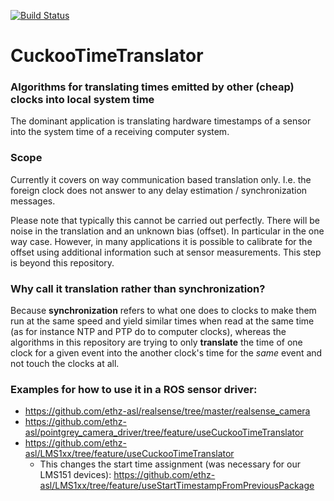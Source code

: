[![Build Status](https://jenkins.asl.ethz.ch/buildStatus/icon?job=cuckoo_time_translator)](https://jenkins.asl.ethz.ch/job/cuckoo_time_translator/)

# CuckooTimeTranslator
### Algorithms for translating times emitted by other (cheap) clocks into local system time

The dominant application is translating hardware timestamps of a sensor into the system time of a receiving computer system.

### Scope
Currently it covers on way communication based translation only.
I.e. the foreign clock does not answer to any delay estimation / synchronization messages.

Please note that typically this cannot be carried out perfectly.
There will be noise in the translation and an unknown bias (offset). 
In particular in the one way case. 
However, in many applications it is possible to calibrate for the offset using additional information such at sensor measurements.
This step is beyond this repository.

### Why call it translation rather than synchronization? 
Because **synchronization** refers to what one does to clocks to make them run at the same speed and yield similar times when read at the same time (as for instance NTP and PTP do to computer clocks), whereas the algorithms in this repository are trying to only **translate** the time of one clock for a given event into the another clock's time for the *same* event and not touch the clocks at all.


### Examples for how to use it in a ROS sensor driver:
* https://github.com/ethz-asl/realsense/tree/master/realsense_camera
* https://github.com/ethz-asl/pointgrey_camera_driver/tree/feature/useCuckooTimeTranslator
* https://github.com/ethz-asl/LMS1xx/tree/feature/useCuckooTimeTranslator
  * This changes the start time assignment (was necessary for our LMS151 devices): https://github.com/ethz-asl/LMS1xx/tree/feature/useStartTimestampFromPreviousPackage
